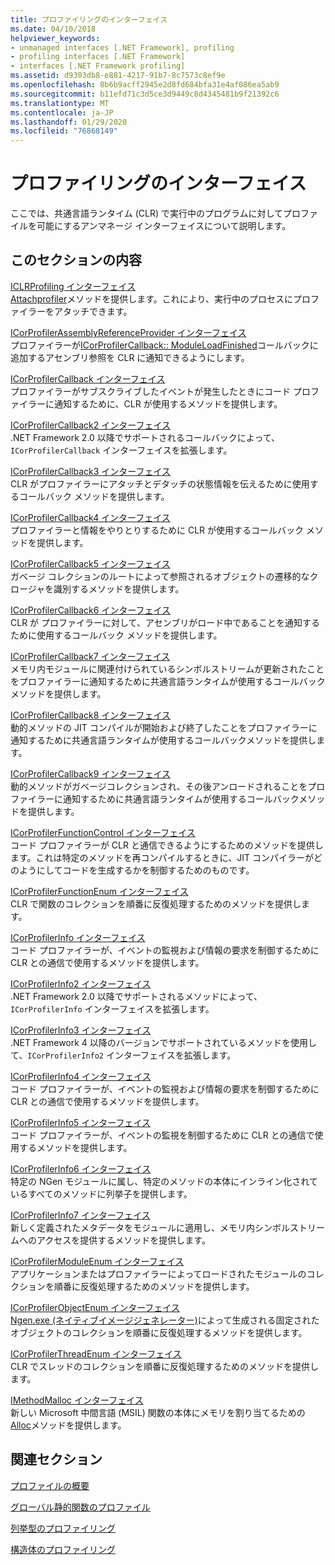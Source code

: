 ```yaml
---
title: プロファイリングのインターフェイス
ms.date: 04/10/2018
helpviewer_keywords:
- unmanaged interfaces [.NET Framework], profiling
- profiling interfaces [.NET Framework]
- interfaces [.NET Framework profiling]
ms.assetid: d9303db8-e881-4217-91b7-8c7573c8ef9e
ms.openlocfilehash: 8b6b9acff2945e2d8fd684bfa31e4af086ea5ab9
ms.sourcegitcommit: b11efd71c3d5ce3d9449c8d4345481b9f21392c6
ms.translationtype: MT
ms.contentlocale: ja-JP
ms.lasthandoff: 01/29/2020
ms.locfileid: "76868149"
---
```

# <a name="profiling-interfaces"></a>プロファイリングのインターフェイス
ここでは、共通言語ランタイム (CLR) で実行中のプログラムに対してプロファイルを可能にするアンマネージ インターフェイスについて説明します。  
  
## <a name="in-this-section"></a>このセクションの内容  
 [ICLRProfiling インターフェイス](iclrprofiling-interface.md)  
 [Attachprofiler](iclrprofiling-attachprofiler-method.md)メソッドを提供します。これにより、実行中のプロセスにプロファイラーをアタッチできます。  
  
 [ICorProfilerAssemblyReferenceProvider インターフェイス](icorprofilerassemblyreferenceprovider-interface.md)  
 プロファイラーが[ICorProfilerCallback:: ModuleLoadFinished](icorprofilercallback-moduleloadfinished-method.md)コールバックに追加するアセンブリ参照を CLR に通知できるようにします。  
  
 [ICorProfilerCallback インターフェイス](icorprofilercallback-interface.md)  
 プロファイラーがサブスクライブしたイベントが発生したときにコード プロファイラーに通知するために、CLR が使用するメソッドを提供します。  
  
 [ICorProfilerCallback2 インターフェイス](icorprofilercallback2-interface.md)  
 .NET Framework 2.0 以降でサポートされるコールバックによって、`ICorProfilerCallback` インターフェイスを拡張します。  
  
 [ICorProfilerCallback3 インターフェイス](icorprofilercallback3-interface.md)  
 CLR がプロファイラーにアタッチとデタッチの状態情報を伝えるために使用するコールバック メソッドを提供します。  
  
 [ICorProfilerCallback4 インターフェイス](icorprofilercallback4-interface.md)  
 プロファイラーと情報をやりとりするために CLR が使用するコールバック メソッドを提供します。  
  
 [ICorProfilerCallback5 インターフェイス](icorprofilercallback5-interface.md)  
 ガベージ コレクションのルートによって参照されるオブジェクトの遷移的なクロージャを識別するメソッドを提供します。  
  
 [ICorProfilerCallback6 インターフェイス](icorprofilercallback6-interface.md)  
 CLR が プロファイラーに対して、アセンブリがロード中であることを通知するために使用するコールバック メソッドを提供します。  
  
 [ICorProfilerCallback7 インターフェイス](icorprofilercallback7-interface.md)  
 メモリ内モジュールに関連付けられているシンボルストリームが更新されたことをプロファイラーに通知するために共通言語ランタイムが使用するコールバックメソッドを提供します。  

[ICorProfilerCallback8 インターフェイス](icorprofilercallback8-interface.md)  
動的メソッドの JIT コンパイルが開始および終了したことをプロファイラーに通知するために共通言語ランタイムが使用するコールバックメソッドを提供します。

[ICorProfilerCallback9 インターフェイス](icorprofilercallback9-interface.md)  
動的メソッドがガベージコレクションされ、その後アンロードされることをプロファイラーに通知するために共通言語ランタイムが使用するコールバックメソッドを提供します。

 [ICorProfilerFunctionControl インターフェイス](icorprofilerfunctioncontrol-interface.md)  
 コード プロファイラーが CLR と通信できるようにするためのメソッドを提供します。これは特定のメソッドを再コンパイルするときに、JIT コンパイラーがどのようにしてコードを生成するかを制御するためのものです。  
  
 [ICorProfilerFunctionEnum インターフェイス](icorprofilerfunctionenum-interface.md)  
 CLR で関数のコレクションを順番に反復処理するためのメソッドを提供します。  
  
 [ICorProfilerInfo インターフェイス](icorprofilerinfo-interface.md)  
 コード プロファイラーが、イベントの監視および情報の要求を制御するために CLR との通信で使用するメソッドを提供します。  
  
 [ICorProfilerInfo2 インターフェイス](icorprofilerinfo2-interface.md)  
 .NET Framework 2.0 以降でサポートされるメソッドによって、`ICorProfilerInfo` インターフェイスを拡張します。  
  
 [ICorProfilerInfo3 インターフェイス](icorprofilerinfo3-interface.md)  
 .NET Framework 4 以降のバージョンでサポートされているメソッドを使用して、`ICorProfilerInfo2` インターフェイスを拡張します。  
  
 [ICorProfilerInfo4 インターフェイス](icorprofilerinfo4-interface.md)  
 コード プロファイラーが、イベントの監視および情報の要求を制御するために CLR との通信で使用するメソッドを提供します。  
  
 [ICorProfilerInfo5 インターフェイス](icorprofilerinfo5-interface.md)  
 コード プロファイラーが、イベントの監視を制御するために CLR との通信で使用するメソッドを提供します。  
  
 [ICorProfilerInfo6 インターフェイス](icorprofilerinfo6-interface.md)  
 特定の NGen モジュールに属し、特定のメソッドの本体にインライン化されているすべてのメソッドに列挙子を提供します。  
  
 [ICorProfilerInfo7 インターフェイス](icorprofilerinfo7-interface.md)  
 新しく定義されたメタデータをモジュールに適用し、メモリ内シンボルストリームへのアクセスを提供するメソッドを提供します。  
  
 [ICorProfilerModuleEnum インターフェイス](icorprofilermoduleenum-interface.md)  
 アプリケーションまたはプロファイラーによってロードされたモジュールのコレクションを順番に反復処理するためのメソッドを提供します。  
  
 [ICorProfilerObjectEnum インターフェイス](icorprofilerobjectenum-interface.md)  
 [Ngen.exe (ネイティブイメージジェネレーター)](../../../../docs/framework/tools/ngen-exe-native-image-generator.md)によって生成される固定されたオブジェクトのコレクションを順番に反復処理するメソッドを提供します。  
  
 [ICorProfilerThreadEnum インターフェイス](icorprofilerthreadenum-interface.md)  
 CLR でスレッドのコレクションを順番に反復処理するためのメソッドを提供します。  
  
 [IMethodMalloc インターフェイス](imethodmalloc-interface.md)  
 新しい Microsoft 中間言語 (MSIL) 関数の本体にメモリを割り当てるための[Alloc](imethodmalloc-alloc-method.md)メソッドを提供します。  
  
## <a name="related-sections"></a>関連セクション  
 [プロファイルの概要](profiling-overview.md)  
  
 [グローバル静的関数のプロファイル](profiling-global-static-functions.md)  
  
 [列挙型のプロファイリング](profiling-enumerations.md)  
  
 [構造体のプロファイリング](profiling-structures.md)
